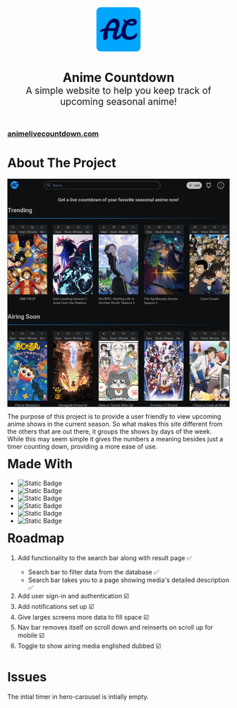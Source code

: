 <div align="center" style="margin-bottom: 30px"><img style="height: 100px; align-self:" src="./animeCountdownApp/public/favicon.png"></div>
<h1 style="border-bottom: 0; text-align:center; margin-bottom: -30px;">Anime Countdown</h1>
<h2 style="border-bottom: 0; text-align:center; font-weight:normal; margin-bottom: 50px;">A simple website to help you keep track of upcoming seasonal anime!</h2>
<h3><a href="https://animelivecountdown.com" target="_blank">animelivecountdown.com</a></h3>
<h1>About The Project</h1>
<img src="./animeCountdownApp/public/preview-image.jpg"/>
<p style="margin-top: 10px;">The purpose of this project is to provide a user friendly to view upcoming anime shows in the current season. So what makes this site different from the others that are out there, it groups the shows by days of the week. While this may seem simple it gives the numbers a meaning besides just a timer counting down, providing a more ease of use.</p>
<h1 style="margin-top: 10px;">Made With</h1>
<ul>
    <li><img alt="Static Badge" src="https://img.shields.io/badge/Angular-000000?logo=angular"></li>
    <li><img alt="Static Badge" src="https://img.shields.io/badge/Spring_Boot-000000?logo=springboot">
    </li>
    <li><img alt="Static Badge" src="https://img.shields.io/badge/TypeScript-000000?logo=typescript">
    </li>
    <li><img alt="Static Badge" src="https://img.shields.io/badge/Render-000000?logo=render">
    </li>
    <li><img alt="Static Badge" src="https://img.shields.io/badge/Vercel-000000?logo=vercel">
    </li>
    <li><img alt="Static Badge" src="https://img.shields.io/badge/PostgreSQL-000000?logo=postgresql"></li>
</ul>
<h1 style="margin-top: 10px;">Roadmap</h1>
<ol>
    <li>Add functionality to the search bar along with result page ✅</li>
    <ul>
        <li>Search bar to filter data from the database ✅</li>
        <li>Search bar takes you to a page showing media's detailed description ✅</li>
    </ul>
    <li>Add user sign-in and authentication ☑️</li>
    <li>Add notifications set up ☑️</li>
    <li>Give larges screens more data to fill space ☑️</li>
    <li>Nav bar removes itself on scroll down and reinserts on scroll up for mobile ☑️</li>
    <li>Toggle to show airing media englished dubbed ☑️</li>
</ol>
<h1>Issues</h1>
<p>The intial timer in hero-carousel is intially empty.</p>
